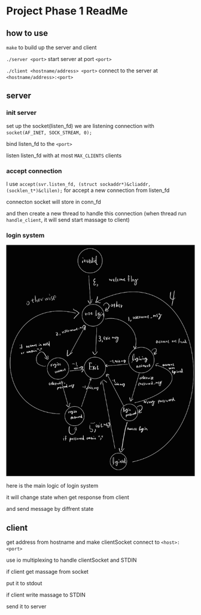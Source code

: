 # Project Phase 1 ReadMe

## how to use

`make` to build up the server and client

`./server <port>` start server at port `<port>`

`./client <hostname/address> <port>` connect to the server at `<hostname/address>:<port>`

## server

### init server

set up the socket(listen_fd) we are listening connection with `socket(AF_INET, SOCK_STREAM, 0);`

bind listen_fd to the `<port>`

listen listen_fd with at most `MAX_CLIENTS` clients

### accept connection

I use `accept(svr.listen_fd, (struct sockaddr*)&cliaddr, (socklen_t*)&clilen);` for accept a new connection from listen_fd

connecton socket will store in conn_fd

and then create a new thread to handle this connection
(when thread run `handle_client`, it will send start massage to client)

### login system

![loginSystem](loginAutomata.png)

here is the main logic of login system

it will change state when get response from client

and send message by diffrent state

## client

get address from hostname and make clientSocket connect to `<host>:<port>`

use io multiplexing to handle clientSocket and STDIN

if client get massage from socket

put it to stdout

if client write massage to STDIN

send it to server
